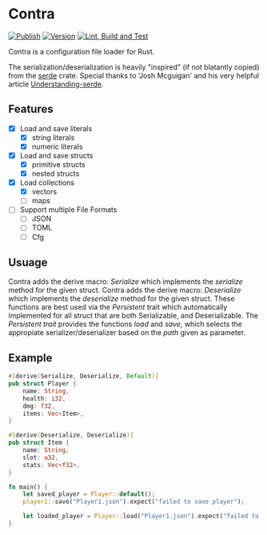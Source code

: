 # Contra

[![Publish](https://github.com/Homuncoli/contra/actions/workflows/publish.yml/badge.svg?branch=master)](https://github.com/Homuncoli/contra/actions/workflows/publish.yml)
[![Version](https://github.com/Homuncoli/contra/actions/workflows/version.yml/badge.svg?branch=master)](https://github.com/Homuncoli/contra/actions/workflows/version.yml)
[![Lint, Build and Test](https://github.com/Homuncoli/contra/actions/workflows/build-test.yml/badge.svg?branch=master)](https://github.com/Homuncoli/contra/actions/workflows/build-test.yml)

Contra is a configuration file loader for Rust.

The serialization/deserialization is heavily "inspired" (if not blatantly copied) from the [serde](https://docs.rs/serde/latest/serde/) crate. Special thanks to 'Josh Mcguigan' and his very helpful article [Understanding-serde](https://www.joshmcguigan.com/blog/understanding-serde/).

## Features
- [x] Load and save literals
  - [x] string literals
  - [x] numeric literals
- [x] Load and save structs
  - [x] primitive structs
  - [x] nested structs
- [x] Load collections
  - [x] vectors
  - [ ] maps
- [ ] Support multiple File Formats
  - [ ] JSON
  - [ ] TOML
  - [ ] Cfg

## Usuage
Contra adds the derive macro: *Serialize*   which implements the *serialize* method for the given struct.
Contra adds the derive macro: *Deserialize* which implements the *deserialize* method for the given struct.
These functions are best used via the *Persistent* trait which automatically implemented for all struct that are both Serializable, and Deserializable.
The *Persistent trait* provides the functions *load* and *save*, which selects the appropiate serializer/deserializer based on the *path* given as parameter.

## Example
```rust
#[derive(Serialize, Deserialize, Default)]
pub struct Player {
    name: String,
    health: i32,
    dmg: f32,
    items: Vec<Item>,
}

#[derive(Deserialize, Deserialize)]
pub struct Item {
    name: String,
    slot: u32,
    stats: Vec<f32>,
}

fn main() {
    let saved_player = Player::default();
    player1::save("Player1.json").expect("failed to save player");

    let loaded_player = Player::load("Player1.json").expect("failed to load player");
}
```